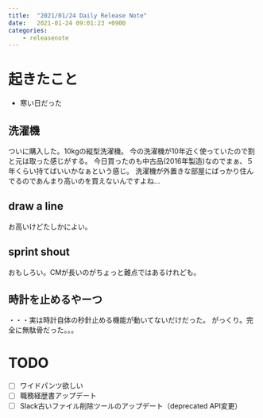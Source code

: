 ```yaml
---
title:  "2021/01/24 Daily Release Note"
date:   2021-01-24 09:01:23 +0900
categories:
    - releasenote
---
```

# 起きたこと

* 寒い日だった

## 洗濯機

ついに購入した。10kgの縦型洗濯機。
今の洗濯機が10年近く使っていたので割と元は取った感じがする。
今日買ったのも中古品(2016年製造)なのでまぁ、５年くらい持てばいいかなぁという感じ。
洗濯機が外置きな部屋にばっかり住んでるのであんまり高いのを買えないんですよね…

## draw a line

お高いけどたしかによい。

## sprint shout

おもしろい。CMが長いのがちょっと難点ではあるけれども。

## 時計を止めるやーつ

・・・実は時計自体の秒針止める機能が動いてないだけだった。
がっくり。完全に無駄骨だった。。。

# TODO 

- [ ] ワイドパンツ欲しい
- [ ] 職務経歴書アップデート
- [ ] Slack古いファイル削除ツールのアップデート（deprecated API変更）